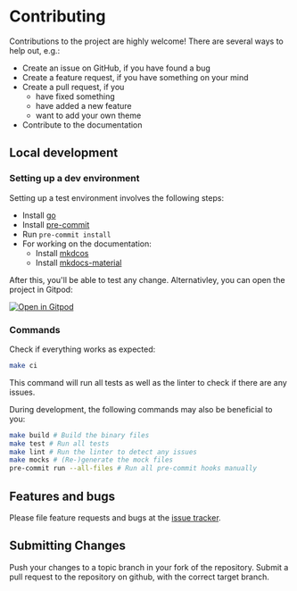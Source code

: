 # Contributing

Contributions to the project are highly welcome! There are several ways to help out, e.g.:

- Create an issue on GitHub, if you have found a bug
- Create a feature request, if you have something on your mind
- Create a pull request, if you
    - have fixed something
    - have added a new feature
    - want to add your own theme
- Contribute to the documentation

## Local development

### Setting up a dev environment

Setting up a test environment involves the following steps:

* Install [go](https://go.dev/doc/install)
* Install [pre-commit](https://pre-commit.com/)
* Run `pre-commit install`
* For working on the documentation:
    * Install [mkdcos](https://www.mkdocs.org/)
    * Install [mkdocs-material](https://github.com/squidfunk/mkdocs-material)

After this, you'll be able to test any change. Alternativley, you can open the project in Gitpod: 

[![Open in Gitpod](https://gitpod.io/button/open-in-gitpod.svg)](https://gitpod.io/#https://github.com/lemoony/snipkit)

### Commands

Check if everything works as expected:

```bash
make ci 
```

This command will run all tests as well as the linter to check if there are any issues.

During development, the following commands may also be beneficial to you:

```bash
make build # Build the binary files
make test # Run all tests
make lint # Run the linter to detect any issues
make mocks # (Re-)generate the mock files
pre-commit run --all-files # Run all pre-commit hooks manually
```

## Features and bugs

Please file feature requests and bugs at the [issue tracker][tracker].

[tracker]: https://github.com/lemoony/snipkit/issues

## Submitting Changes

Push your changes to a topic branch in your fork of the repository. Submit a pull request to the repository on github, with
the correct target branch.
